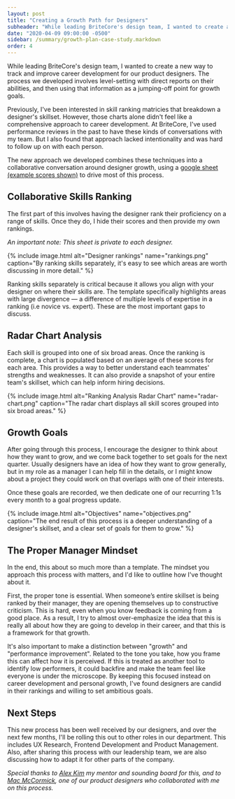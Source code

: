 ```yaml
---
layout: post
title: "Creating a Growth Path for Designers"
subheader: "While leading BriteCore's design team, I wanted to create a new way to track and improve career development for our product designers. The process we developed involves level-setting with direct reports on their abilities, and then using that information as a jumping-off point for growth goals."
date: "2020-04-09 09:00:00 -0500"
sidebar: /summary/growth-plan-case-study.markdown
order: 4
---
```


<p class="u-text--lg">
    While leading BriteCore's design team, I wanted to create a new way to track and improve career development for our product designers. The process we developed involves level-setting with direct reports on their abilities, and then using that information as a jumping-off point for growth goals.
</p>

Previously, I've been interested in skill ranking matricies that breakdown a designer's skillset. However, those charts alone didn't feel like a comprehensive approach to career development. At BriteCore, I've used performance reviews in the past to have these kinds of conversations with my team. But I also found that approach lacked intentionality and was hard to follow up on with each person. 

The new approach we developed combines these techniques into a collaborative conversation around designer growth, using a <a href="https://docs.google.com/spreadsheets/d/1xJh2ByjI6n-QnOVmDD-mtsasak_wWjS00xs-WAT1nRw/edit#gid=1366303834" target="_blank">google sheet (example scores shown)</a> to drive most of this process.

## Collaborative Skills Ranking
The first part of this involves having the designer rank their proficiency on a range of skills. Once they do, I hide their scores and then provide my own rankings.

*An important note: This sheet is private to each designer.*

{% include image.html alt="Designer rankings" name="rankings.png" caption="By ranking skills separately, it's easy to see which areas are worth discussing in more detail." %}

Ranking skills separately is critical because it allows you align with your designer on where their skills are. The template specifically highlights areas with large divergence &mdash; a difference of multiple levels of expertise in a ranking (i.e novice vs. expert). These are the most important gaps to discuss.

## Radar Chart Analysis
Each skill is grouped into one of six broad areas. Once the ranking is complete, a chart is populated based on an average of these scores for each area. This provides a way to better understand each teammates' strengths and weaknesses. It can also provide a snapshot of your entire team's skillset, which can help inform hiring decisions. 

{% include image.html alt="Ranking Analysis Radar Chart" name="radar-chart.png" caption="The radar chart displays all skill scores grouped into six broad areas." %}

## Growth Goals
After going through this process, I encourage the designer to think about how they want to grow, and we come back together to set goals for the next quarter. Usually designers have an idea of how they want to grow generally, but in my role as a manager I can help fill in the details, or I might know about a project they could work on that overlaps with one of their interests.

Once these goals are recorded, we then dedicate one of our recurring 1:1s every month to a goal progress update. 

{% include image.html alt="Objectives" name="objectives.png" caption="The end result of this process is a deeper understanding of a designer's skillset, and a clear set of goals for them to grow." %}

## The Proper Manager Mindset
In the end, this about so much more than a template. The mindset you approach this process with matters, and I'd like to outline how I've thought about it. 

First, the proper tone is essential. When someone’s entire skillset is being ranked by their manager, they are opening themselves up to constructive criticism. This is hard, even when you know feedback is coming from a good place. As a result, I try to almost over-emphasize the idea that this is really all about how they are going to develop in their career, and that this is a framework for that growth. 

It's also important to make a distinction between "growth" and "performance improvement". Related to the tone you take, how you frame this can affect how it is perceived. If this is treated as another tool to identify low performers, it could backfire and make the team feel like everyone is under the microscope. By keeping this focused instead on career development and personal growth, I've found designers are candid in their rankings and willing to set ambitious goals.

## Next Steps
This new process has been well received by our designers, and over the next few months, I'll be rolling this out to other roles in our department. This includes UX Research, Frontend Development and Product Management. Also, after sharing this process with our leadership team, we are also discussing how to adapt it for other parts of the company.

_Special thanks to [Alex Kim](https://www.linkedin.com/in/alexkimhci/) my mentor and sounding board for this, and to [Mac McCormick](https://imacmccormick.com/), one of our product designers who collaborated with me on this process._
